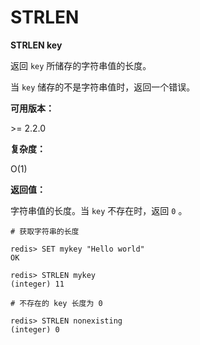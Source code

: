 
# STRLEN

**STRLEN key**

返回 `key` 所储存的字符串值的长度。

当 `key` 储存的不是字符串值时，返回一个错误。

**可用版本：**

&gt;= 2.2.0

**复杂度：**

O(1)

**返回值：**

字符串值的长度。当 `key` 不存在时，返回 `0` 。

```
# 获取字符串的长度

redis> SET mykey "Hello world"
OK

redis> STRLEN mykey
(integer) 11

# 不存在的 key 长度为 0

redis> STRLEN nonexisting
(integer) 0

```
